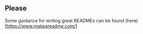 ## Please

Some guidance for writing great READMEs can be found (here)[https://www.makeareadme.com/]
